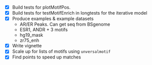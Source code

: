 - [x] Build tests for plotMotifPos. 
- [x] Build tests for testMotifEnrich in longtests for the iterative model
- [x] Produce examples & example datasets
    + AR/ER Peaks. Can get seq from BSgenome
    + ESR1, ANDR + 3 motifs
    + hg19_mask
    + zr75_enh
- [x] Write vignette
- [x] Scale up for lists of motifs using `unversalmotif`
- [x] Find points to speed up matches
